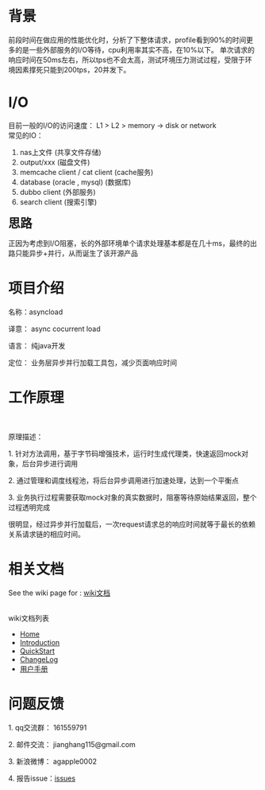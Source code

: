 <h1>背景</h1>

<p>   前段时间在做应用的性能优化时，分析了下整体请求，profile看到90%的时间更多的是一些外部服务的I/O等待，cpu利用率其实不高，在10%以下。 单次请求的响应时间在50ms左右，所以tps也不会太高，测试环境压力测试过程，受限于环境因素撑死只能到200tps，20并发下。</p>

<p> </p>
<h1>I/O</h1>
<div>目前一般的I/O的访问速度： L1 &gt; L2 &gt; memory -&gt; disk or network</div>
<div> </div>
<div>常见的IO： </div>

<div><ol>
<li>nas上文件 (共享文件存储)</li>
<li>output/xxx (磁盘文件)</li>
<li>memcache client /  cat client  (cache服务)</li>
<li>database (oracle , mysql)  (数据库)</li>
<li>dubbo client  (外部服务)</li>
<li>search client (搜索引擎)</li>
</ol></div>

<p><span style="font-size: 24px; font-weight: bold;">思路</span></p>

<p> </p>
<p>正因为考虑到I/O阻塞，长的外部环境单个请求处理基本都是在几十ms，最终的出路只能异步+并行，从而诞生了该开源产品</P>

<h1>项目介绍</h1>
<p>名称：asyncload </p>
<p>译意： async cocurrent load</p>
<p>语言： 纯java开发</p>
<p>定位： 业务层异步并行加载工具包，减少页面响应时间</p>
<p> </p>

<h1>工作原理</h1>
<p><br><img src="http://dl.iteye.com/upload/attachment/423274/bc5877e7-a673-32e3-b8d9-e4f8236d8f11.png" alt=""></p>
<p>原理描述：</p>
<p>1.   针对方法调用，基于字节码增强技术，运行时生成代理类，快速返回mock对象，后台异步进行调用</p>
<p>2.   通过管理和调度线程池，将后台异步调用进行加速处理，达到一个平衡点</p>
<p>3.   业务执行过程需要获取mock对象的真实数据时，阻塞等待原始结果返回，整个过程透明完成</p>

<p>很明显，经过异步并行加载后，一次request请求总的响应时间就等于最长的依赖关系请求链的相应时间。 </p>

<h1>相关文档</h1>

See the wiki page for : <a href="https://github.com/alibaba/canal/wiki" >wiki文档</href>

<br/><a name="table-of-contents" class="anchor" href="#table-of-contents">
<span class="mini-icon mini-icon-link"></span></a>wiki文档列表</h3>
<ul>
<li><a class="internal present" href="https://github.com/alibaba/asyncload/wiki/Home">Home</a></li>
<li><a class="internal present" href="https://github.com/alibaba/asyncload/wiki/Introduction">Introduction</a></li>
<li><a class="internal present" href="https://github.com/alibaba/asyncload/wiki/QuickStart">QuickStart</a></li>
<li><a class="internal present" href="https://github.com/alibaba/asyncload/wiki/ChangeLog">ChangeLog</a></li>
<li><a class="internal present" href="https://github.com/alibaba/asyncload/wiki/用户手册">用户手册</a></li>
</ul>

<p> </p>
<h1>问题反馈</h1>
<p>1. qq交流群： 161559791</span></p>
<p>2. 邮件交流： jianghang115@gmail.com</span></p>
<p>3. 新浪微博： agapple0002</span></p>
<p>4. 报告issue：</span><a href="https://github.com/alibaba/asyncload/issues">issues</a></p>
</div>
